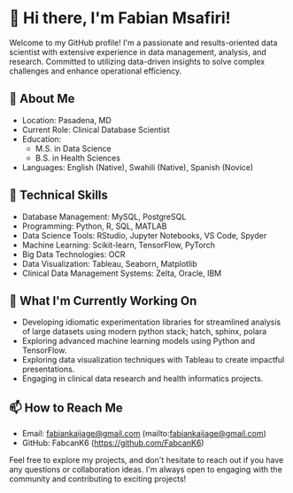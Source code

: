 # 👋 Hi there, I'm Fabian Msafiri!

Welcome to my GitHub profile! 
I'm a passionate and results-oriented data scientist with extensive experience in data management, analysis, and research.
Committed to utilizing data-driven insights to solve complex challenges and enhance operational efficiency.

## 🚀 About Me

- Location: Pasadena, MD
- Current Role: Clinical Database Scientist
- Education: 
  - M.S. in Data Science 
  - B.S. in Health Sciences 
- Languages: English (Native), Swahili (Native), Spanish (Novice)

## 🔧 Technical Skills

- Database Management: MySQL, PostgreSQL
- Programming: Python, R, SQL, MATLAB
- Data Science Tools: RStudio, Jupyter Notebooks, VS Code, Spyder
- Machine Learning: Scikit-learn, TensorFlow, PyTorch
- Big Data Technologies: OCR
- Data Visualization: Tableau, Seaborn, Matplotlib
- Clinical Data Management Systems: Zelta, Oracle, IBM

## 🌱 What I'm Currently Working On

- Developing idiomatic experimentation libraries for streamlined analysis of large datasets using modern python stack; hatch, sphinx, polara
- Exploring advanced machine learning models using Python and TensorFlow.
- Exploring data visualization techniques with Tableau to create impactful presentations.
- Engaging in clinical data research and health informatics projects.

## 📫 How to Reach Me

- Email: fabiankaijage@gmail.com (mailto:fabiankaijage@gmail.com)
- GitHub: FabcanK6 (https://github.com/FabcanK6)

Feel free to explore my projects, and don't hesitate to reach out if you have any questions or collaboration ideas. I'm always open to engaging with the community and contributing to exciting projects!


